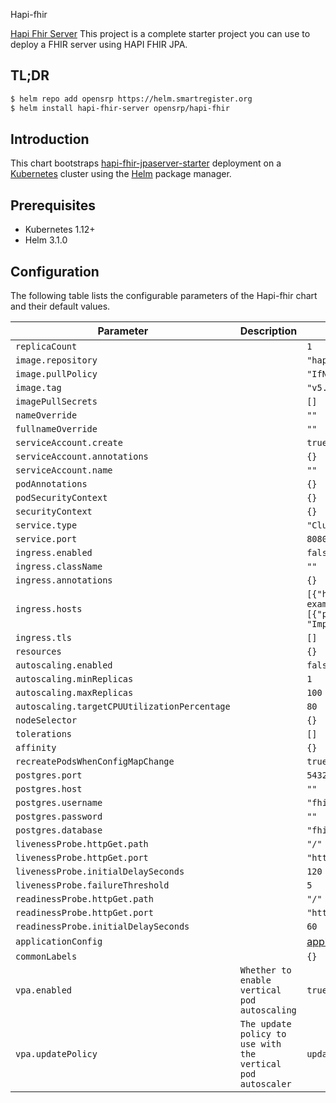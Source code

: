 Hapi-fhir

[Hapi Fhir Server](https://github.com/hapifhir/hapi-fhir-jpaserver-starter) This project is a complete starter project you can use to deploy a FHIR server using HAPI FHIR JPA.

## TL;DR

```bash
$ helm repo add opensrp https://helm.smartregister.org
$ helm install hapi-fhir-server opensrp/hapi-fhir
```

## Introduction

This chart bootstraps  [hapi-fhir-jpaserver-starter](https://github.com/hapifhir/hapi-fhir-jpaserver-starter) deployment on a [Kubernetes](http://kubernetes.io) cluster using the [Helm](https://helm.sh) package manager.

## Prerequisites

- Kubernetes 1.12+
- Helm 3.1.0

## Configuration

The following table lists the configurable parameters of the Hapi-fhir chart and their default values.

| Parameter                | Description             | Default        |
| ------------------------ | ----------------------- | -------------- |
| `replicaCount` |  | `1` |
| `image.repository` |  | `"hapiproject/hapi"` |
| `image.pullPolicy` |  | `"IfNotPresent"` |
| `image.tag` |  | `"v5.4.1"` |
| `imagePullSecrets` |  | `[]` |
| `nameOverride` |  | `""` |
| `fullnameOverride` |  | `""` |
| `serviceAccount.create` |  | `true` |
| `serviceAccount.annotations` |  | `{}` |
| `serviceAccount.name` |  | `""` |
| `podAnnotations` |  | `{}` |
| `podSecurityContext` |  | `{}` |
| `securityContext` |  | `{}` |
| `service.type` |  | `"ClusterIP"` |
| `service.port` |  | `8080` |
| `ingress.enabled` |  | `false` |
| `ingress.className` |  | `""` |
| `ingress.annotations` |  | `{}` |
| `ingress.hosts` |  | `[{"host": "chart-example.local", "paths": [{"path": "/", "pathType": "ImplementationSpecific"}]}]` |
| `ingress.tls` |  | `[]` |
| `resources` |  | `{}` |
| `autoscaling.enabled` |  | `false` |
| `autoscaling.minReplicas` |  | `1` |
| `autoscaling.maxReplicas` |  | `100` |
| `autoscaling.targetCPUUtilizationPercentage` |  | `80` |
| `nodeSelector` |  | `{}` |
| `tolerations` |  | `[]` |
| `affinity` |  | `{}` |
| `recreatePodsWhenConfigMapChange` |  | `true` |
| `postgres.port` |  | `5432` |
| `postgres.host` |  | `""` |
| `postgres.username` |  | `"fhir"` |
| `postgres.password` |  | `""` |
| `postgres.database` |  | `"fhir"` |
| `livenessProbe.httpGet.path` |  | `"/"` |
| `livenessProbe.httpGet.port` |  | `"http"` |
| `livenessProbe.initialDelaySeconds` |  | `120` |
| `livenessProbe.failureThreshold` |  | `5` |
| `readinessProbe.httpGet.path` |  | `"/"` |
| `readinessProbe.httpGet.port` |  | `"http"` |
| `readinessProbe.initialDelaySeconds` |  | `60` |
| `applicationConfig` |  | [application.yaml](https://github.com/hapifhir/hapi-fhir-jpaserver-starter/blob/master/src/main/resources/application.yaml)|
| `commonLabels` |  | `{}` |  
| `vpa.enabled` | `Whether to enable vertical pod autoscaling` | `true` |
| `vpa.updatePolicy` | `The update policy to use with the vertical pod autoscaler` | `updateMode: "Off"` |
